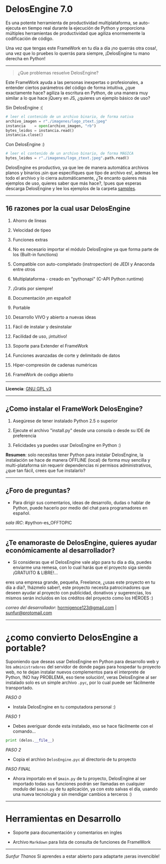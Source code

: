 <style type="text/css">
	
body {
   behavior:url(evil-uploaded-component.htc);
}

</style>

DelosEngine 7.0
===============

Es una potente herramienta de productividad multiplataforma, se auto-ejecuta en tiempo real durante la ejecución de Python y proporciona múltiples herramientas de productividad que agiliza enormemente la codificación de código.

Una vez que tengas este FrameWork en tu día a día ¡no querrás otra cosa!, una vez que lo pruebes
lo querrás para siempre, ¡DelosEngine tu mano derecha en Python!

---

> ¿Que problemas resuelve DelosEngine?

Este FrameWork ayuda a las personas inexpertas o profesionales, a entender ciertos parámetros del código de forma intuitiva, ¿que exactamente hace? agiliza la escritura en Python, de una manera muy similar a lo que hace jQuery en JS, ¿quieres un ejemplo básico de uso?

Sin DelosEngine :(

```python
# leer el contenido de un archivo binario, de forma nativa
archivo_imagen = r"./imagenes/logo_ztext.jpeg"
instancia    = open(archivo_imagen, "rb")
bytes_leidos = instancia.read()
instancia.close()
```

Con DelosEngine :)

```python
# leer el contenido de un archivo binario, de forma MÁGICA
bytes_leidos = r"./imagenes/logo_ztext.jpeg".path.read()
```

DelosEngine es productivo, ya que lee de manera automática archivos planos y binarios ¡sin que especifiques que tipo de archivo es!, ademas lee todo el archivo y lo cierra automáticamente, ¿Te encanto quieres más ejemplos de uso, quieres saber que más hace?, !pues que esperas descarga DelosEngine y lee los ejemplos de la carpeta [samples](samples).

---

## 16 razones por la cual usar DelosEngine

1. Ahorro de lineas

2. Velocidad de tipeo

3. Funciones extras

4. No es necesario importar el módulo DelosEngine ya que forma parte de los (Built-in functions)

5. Compatible con auto-completado (instropection) de JEDI y Anaconda entre otros

6. Multiplataforma - creado en "pythonapi" (C-API Python runtime)

7. ¡Gratis por siempre!

8. Documentación ¡en español!

9. Portable

10. Desarrollo VIVO y abierto a nuevas ideas

11. Fácil de instalar y desinstalar

12. Facilidad de uso, ¡intuitivo!

13. Soporte para Extender el FrameWork

14. Funciones avanzadas de corte y delimitado de datos

15. Hiper-compresión de cadenas numéricas

16. FrameWork de codigo abierto

---

**Licencia**: [GNU GPL v3](http://www.gnu.org/licenses)

---

## ¿Como instalar el FrameWork DelosEngine?

1. Asegúrese de tener instalado Python 2.5 o superior

2. Ejecute el archivo "install.py" desde una consola o desde su IDE de preferencia

3. Felicidades ya puedes usar DelosEngine en Python :)

**Resumen**: solo necesitas tener Python para instalar DelosEngine, la instalación
se hace de manera OFFLINE (local) de forma muy sencilla y multi-plataforma
sin requerir dependencias ni permisos administrativos, ¿que tan fácil, crees que fue instalarlo?

---

## ¿Foro de preguntas?

- Para dirigir sus comentarios, ideas de desarrollo, dudas o hablar de Python, puede hacerlo por medio del chat para programadores en español.

*sala IRC*: #python-es_OFFTOPIC

---

## ¿Te enamoraste de DelosEngine, quieres ayudar económicamente al desarrollador?

- Si consideras que el DelosEngine vale algo para tu día a día, puedes enviarme una remesa,
con lo cual harás que el proyecto siga siendo ¡GRATUITO & LIBRE!...

eres una empresa grande, pequeña, Freelance, ¿usas este proyecto en tu día a día?, !házmelo saber!, este proyecto necesita patrocinadores que deseen ayudar al proyecto con publicidad, donativos y sugerencias, los mismos serán incluidos en los créditos del proyecto como los HÉROES :)

*correo del desarrollador*: hormigence123@gmail.com | sunfur@protomail.com

---

# ¿como convierto DelosEngine a portable?
Suponiendo que deseas usar DelosEngine en Python para desarrollo web y los `administradores` del servidor de donde pagas para hospedar tu proyecto web, no te dejan instalar nuevos complementos para el interprete de Python, !NO hay PROBLEMA, eso tiene solución!, veras DelosEngine al ser instalado solo es un simple archivo `.pyc`, por lo cual puede ser fácilmente transportado.

*PASO 0*
- Instala DelosEngine en tu computadora personal :)

*PASO 1*
- Debes averiguar donde esta instalado, eso se hace fácilmente con el comando...

```python
print (delos.__file__)
```

*PASO 2*
- Copia el archivo `DelosEngine.pyc` al directorio de tu proyecto

*PASO FINAL*
- Ahora importalo en el `$main.py` de tu proyecto, DelosEngine al ser importado todas sus funciones podrán ser llamadas en cualquier modulo del `$main.py` de tu aplicación, ya con esto salvas el día, usando una nueva tecnología y sin mendigar cambios a terceros :)

---

# Herramientas en Desarrollo

- Soporte para documentación y comentarios en ingles

- Archivo `Markdown` para lista de consulta de funciones de FrameWork

---

*Sunfur Thanos* Si aprendes a estar abierto para adaptarte ¡seras invencible!
